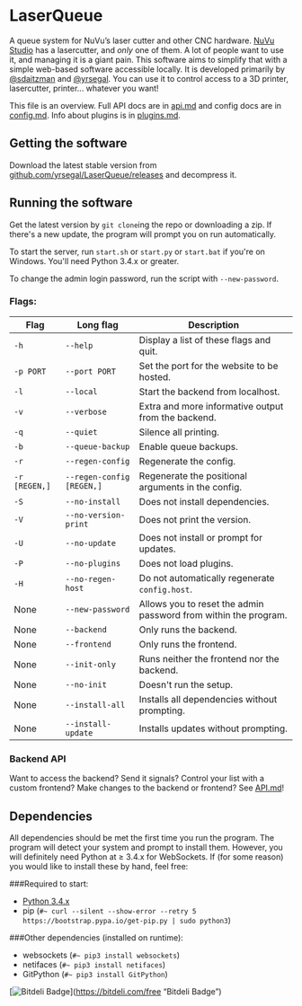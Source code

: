 # LaserQueue
A queue system for NuVu’s laser cutter and other CNC hardware. [NuVu Studio](https://cambridge.nuvustudio.com/discover) has a lasercutter, and *only* one of them. A lot of people want to use it, and managing it is a giant pain. This software aims to simplify that with a simple web-based software accessible locally. It is developed primarily by [@sdaitzman](https://github.com/sdaitzman) and [@yrsegal](https://github.com/yrsegal). You can use it to control access to a 3D printer, lasercutter, printer... whatever you want!

This file is an overview. Full API docs are in [api.md](./API.md) and config docs are in [config.md](./www/config.md). Info about plugins is in [plugins.md](./plugins/plugins.md).

## Getting the software
Download the latest stable version from [github.com/yrsegal/LaserQueue/releases](https://github.com/yrsegal/LaserQueue/releases) and decompress it.

## Running the software

Get the latest version by `git clone`ing the repo or downloading a zip. If there's a new update, the program will prompt you on run automatically.  

To start the server, run `start.sh` or `start.py` or `start.bat` if you're on Windows. You'll need Python 3.4.x or greater.

To change the admin login password, run the script with `--new-password`.

### Flags:
| Flag | Long flag | Description |
|------|-----------|-------------|
|`-h`|`--help`|Display a list of these flags and quit.|
|`-p PORT`|`--port PORT`|Set the port for the website to be hosted.|
|`-l`|`--local`|Start the backend from localhost.|
|`-v`|`--verbose`|Extra and more informative output from the backend.|
|`-q`|`--quiet`|Silence all printing.|
|`-b`|`--queue-backup`|Enable queue backups.|
|`-r`|`--regen-config`|Regenerate the config.|
|`-r [REGEN,]`|`--regen-config [REGEN,]`|Regenerate the positional arguments in the config.|
|`-S`|`--no-install`|Does not install dependencies.|
|`-V`|`--no-version-print`|Does not print the version.|
|`-U`|`--no-update`|Does not install or prompt for updates.|
|`-P`|`--no-plugins`|Does not load plugins.|
|`-H`|`--no-regen-host`|Do not automatically regenerate `config.host`.|
|None|`--new-password`|Allows you to reset the admin password from within the program.|
|None|`--backend`|Only runs the backend.|
|None|`--frontend`|Only runs the frontend.|
|None|`--init-only`|Runs neither the frontend nor the backend.|
|None|`--no-init`|Doesn't run the setup.|
|None|`--install-all`|Installs all dependencies without prompting.|
|None|`--install-update`|Installs updates without prompting.|

### Backend API
Want to access the backend? Send it signals? Control your list with a custom frontend? Make changes to the backend or frontend? See [API.md](API.md)!

## Dependencies

All dependencies should be met the first time you run the program. The program will detect your system and prompt to install them. However, you will definitely need Python at ≥ 3.4.x for WebSockets. If (for some reason) you would like to install these by hand, feel free:

###Required to start:  
- [Python 3.4.x](https://www.python.org/downloads/)
- pip (`#~ curl --silent --show-error --retry 5 https://bootstrap.pypa.io/get-pip.py | sudo python3`)

###Other dependencies (installed on runtime):  
- websockets (`#~ pip3 install websockets`)
- netifaces (`#~ pip3 install netifaces`)
- GitPython (`#~ pip3 install GitPython`)

[![Bitdeli Badge](https://d2weczhvl823v0.cloudfront.net/yrsegal/laserqueue/trend.png)](https://bitdeli.com/free “Bitdeli Badge”)
